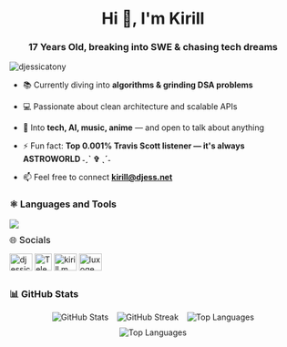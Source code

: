 <h1 align="center">Hi 👋, I'm Kirill</h1>
<h3 align="center">17 Years Old, breaking into SWE & chasing tech dreams</h3>

<p align="left"> <img src="https://komarev.com/ghpvc/?username=djessicatony&label=Profile%20views&color=0e75b6&style=flat" alt="djessicatony" /> </p>

- 📚 Currently diving into **algorithms & grinding DSA problems**

- 💻 Passionate about clean architecture and scalable APIs

- 💬 Into **tech, AI, music, anime** — and open to talk about anything

- ⚡ Fun fact: **Top 0.001% Travis Scott listener — it's always ASTROWORLD ˗ˏˋ ✞ ˎˊ˗**

- 📫 Feel free to connect **kirill@djess.net**

<h3>⚛️ Languages and Tools</h3>
<img src="https://skillicons.dev/icons?i=html,css,js,react,tailwindcss,figma,java,spring,hibernate,python,postgres,docker,git" />

<h3 style="font-size: 16px; font-weight: 500; margin: 0; padding-top: 10px;">🌐 Socials</h3>
<p align="left">
<a href="https://x.com/djessicatony" target="blank"><img align="center" src="https://raw.githubusercontent.com/rahuldkjain/github-profile-readme-generator/master/src/images/icons/Social/twitter.svg" alt="djessicatony" height="30" width="40" /></a>
<a href="https://t.me/luxoqe" target="blank"><img align="center" src="https://img.icons8.com/color/48/000000/telegram-app--v1.png" alt="Telegram" height="30" width="30"/></a>
<a href="https://linkedin.com/in/kirill-ml" target="blank"><img align="center" src="https://raw.githubusercontent.com/rahuldkjain/github-profile-readme-generator/master/src/images/icons/Social/linked-in-alt.svg" alt="kirill m" height="30" width="40" /></a>
<a href="https://instagram.com/luxoqe" target="blank"><img align="center" src="https://raw.githubusercontent.com/rahuldkjain/github-profile-readme-generator/master/src/images/icons/Social/instagram.svg" alt="luxoqe" height="30" width="40" /></a>
</p>

<h3 align="left" style="margin-top: 30px;">📊 GitHub Stats</h3>

<div align="center" style="display: flex; flex-wrap: wrap; justify-content: center; gap: 15px;">
  <img src="https://github-readme-stats.vercel.app/api?username=djessicatony&show_icons=true&theme=tokyonight&hide_border=true" alt="GitHub Stats"/>
  <img src="https://github-readme-streak-stats.herokuapp.com/?user=djessicatony&theme=tokyonight&hide_border=true" alt="GitHub Streak"/>
  <img src="https://github-readme-stats.vercel.app/api/top-langs/?username=djessicatony&layout=compact&theme=tokyonight&hide_border=true" alt="Top Languages"/>
</div>

<div align="center" style="margin-top: 10px;">
  <img src="https://github-readme-stats.vercel.app/api/top-langs/?username=djessicatony&layout=compact&theme=tokyonight&hide_border=true" alt="Top Languages"/>
</div>
